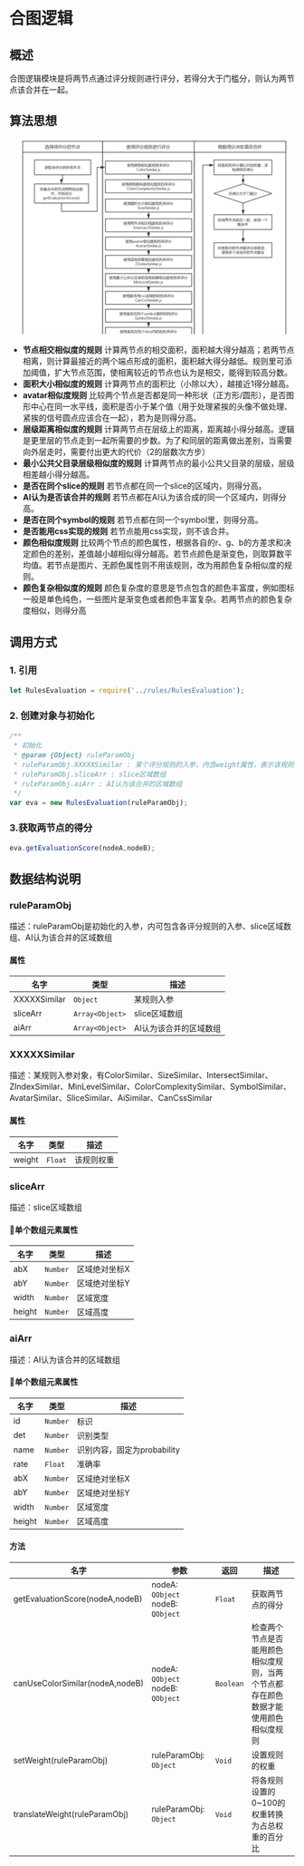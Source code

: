 # 合图逻辑
## 概述
合图逻辑模块是将两节点通过评分规则进行评分，若得分大于门槛分，则认为两节点该合并在一起。

## 算法思想
![](./img/designImage/rule.png)

- <strong>节点相交相似度的规则</strong> 计算两节点的相交面积，面积越大得分越高；若两节点相离，则计算最接近的两个端点形成的面积，面积越大得分越低。规则里可添加阈值，扩大节点范围，使相离较近的节点也认为是相交，能得到较高分数。
- <strong>面积大小相似度的规则</strong> 计算两节点的面积比（小除以大），越接近1得分越高。
- <strong>avatar相似度规则</strong> 比较两个节点是否都是同一种形状（正方形/圆形），是否图形中心在同一水平线，面积是否小于某个值（用于处理紧挨的头像不做处理、紧挨的信号圆点应该合在一起），若为是则得分高。
- <strong>层级距离相似度的规则</strong> 计算两节点在层级上的距离，距离越小得分越高。逻辑是更里层的节点走到一起所需要的步数。为了和同层的距离做出差别，当需要向外层走时，需要付出更大的代价（2的层数次方步）
- <strong>最小公共父目录层级相似度的规则</strong> 计算两节点的最小公共父目录的层级，层级相差越小得分越高。
- <strong>是否在同个slice的规则</strong> 若节点都在同一个slice的区域内，则得分高。
- <strong>AI认为是否该合并的规则</strong> 若节点都在AI认为该合成的同一个区域内，则得分高。
- <strong>是否在同个symbol的规则</strong> 若节点都在同一个symbol里，则得分高。
- <strong>是否能用css实现的规则</strong> 若节点能用css实现，则不该合并。
- <strong>颜色相似度规则</strong> 比较两个节点的颜色属性，根据各自的r、g、b的方差求和决定颜色的差别，差值越小越相似得分越高。若节点颜色是渐变色，则取算数平均值。若节点是图片、无颜色属性则不用该规则，改为用颜色复杂相似度的规则。
- <strong>颜色复杂相似度的规则</strong> 颜色复杂度的意思是节点包含的颜色丰富度，例如图标一般是单色纯色，一些图片是渐变色或者颜色丰富复杂。若两节点的颜色复杂度相似，则得分高

## 调用方式
### 1. 引用
```typescript
let RulesEvaluation = require('../rules/RulesEvaluation');
```
### 2. 创建对象与初始化
```typescript
/**
 * 初始化
 * @param {Object} ruleParamObj 
 * ruleParamObj.XXXXXSimilar : 某个评分规则的入参，内含weight属性，表示该规则的权重
 * ruleParamObj.sliceArr : slice区域数组
 * ruleParamObj.aiArr : AI认为该合并的区域数组
 */
var eva = new RulesEvaluation(ruleParamObj);
```
### 3.获取两节点的得分
```typescript
eva.getEvaluationScore(nodeA,nodeB);
```

## 数据结构说明

### ruleParamObj

描述：ruleParamObj是初始化的入参，内可包含各评分规则的入参、slice区域数组、AI认为该合并的区域数组

#### 属性
| 名字 | 类型 | 描述 |
| ------ | ------ | ------ |
| XXXXXSimilar | `Object` | 某规则入参 |
| sliceArr | `Array<Object>` | slice区域数组 |
| aiArr | `Array<Object>` | AI认为该合并的区域数组 |

### XXXXXSimilar

描述：某规则入参对象，有ColorSimilar、SizeSimilar、IntersectSimilar、ZIndexSimilar、MinLevelSimilar、ColorComplexitySimilar、SymbolSimilar、AvatarSimilar、SliceSimilar、AiSimilar、CanCssSimilar

#### 属性
| 名字 | 类型 | 描述 |
| ------ | ------ | ------ |
| weight | `Float` | 该规则权重 |

### sliceArr

描述：slice区域数组

#### 单个数组元素属性
| 名字 | 类型 | 描述 |
| ------ | ------ | ------ |
| abX | `Number` | 区域绝对坐标X |
| abY | `Number` | 区域绝对坐标Y |
| width | `Number` | 区域宽度 |
| height | `Number` | 区域高度 |

### aiArr

描述：AI认为该合并的区域数组

#### 单个数组元素属性
| 名字 | 类型 | 描述 |
| ------ | ------ | ------ |
| id | `Number` | 标识 |
| det | `Number` | 识别类型 |
| name | `Number` | 识别内容，固定为probability |
| rate | `Float` | 准确率 |
| abX | `Number` | 区域绝对坐标X |
| abY | `Number` | 区域绝对坐标Y |
| width | `Number` | 区域宽度 |
| height | `Number` | 区域高度 |

#### 方法
| 名字 | 参数 | 返回 | 描述 |
| ------ | ------ | ------ | ------ |
| getEvaluationScore(nodeA,nodeB) | nodeA: `QObject` nodeB: `QObject` | `Float` | 获取两节点的得分 |
| canUseColorSimilar(nodeA,nodeB) | nodeA: `QObject` nodeB: `QObject` | `Boolean` | 检查两个节点是否能用颜色相似度规则，当两个节点都存在颜色数据才能使用颜色相似度规则 |
| setWeight(ruleParamObj) | ruleParamObj: `Object` | `Void` | 设置规则的权重 |
| translateWeight(ruleParamObj) | ruleParamObj: `Object` | `Void` | 将各规则设置的0~100的权重转换为占总权重的百分比 |


